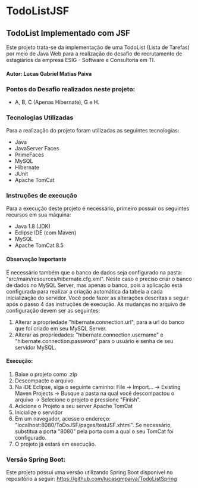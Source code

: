 # TodoListJSF

## TodoList Implementado com JSF

Este projeto trata-se da implementação de uma TodoList (Lista de Tarefas) por meio de Java Web para a realização do desafio de recrutamento de estagiários da empresa ESIG -  Software e Consultoria em TI.

#### Autor: Lucas Gabriel Matias Paiva

### Pontos do Desafio realizados neste projeto:
- A, B, C (Apenas Hibernate), G e H.

### Tecnologias Utilizadas
Para a realização do projeto foram utilizadas as seguintes tecnologias:
- Java
- JavaServer Faces
- PrimeFaces
- MySQL
- Hibernate
- JUnit
- Apache TomCat

### Instruções de execução
Para a execução deste projeto é necessário, primeiro possuir os seguintes recursos em sua máquina:
- Java 1.8 (JDK)
- Eclipse IDE (com Maven)
- MySQL
- Apache TomCat 8.5

#### Observação Importante
É necessário também que o banco de dados seja configurado na pasta: "src/main/resources/hibernate.cfg.xml". 
Neste caso é preciso criar o banco de dados no MySQL Server, mas apenas o banco, pois a aplicação está configurada para realizar a criação automática da tabela a cada inicialização do servidor. Você pode fazer as alterações descritas a seguir após o passo 4 das instruções de execução.
As mudanças no arquivo de configuração devem ser as seguintes:
1. Alterar a propriedade "hibernate.connection.url", para a url do banco que foi criado em seu MySQL Server.
2. Alterar as propriedades: "hibernate.connection.username" e "hibernate.connection.password" para o usuário e senha de seu servidor MySQL.

#### Execução:
1. Baixe o projeto como .zip
2. Descompacte o arquivo
3. Na IDE Eclipse, siga o seguinte caminho: File -> Import... -> Existing Maven Projects -> Busque a pasta na qual você descompactou o arquivo -> Selecione o projeto e pressione "Finish".
4. Adicione o Projeto a seu server Apache TomCat
5. Inicialize o servidor
6. Em um navegador, acesse o endereço: "localhost:8080/ToDoJSF/pages/testJSF.xhtml". Se necessário, substitua a porta "8080" pela porta com a qual o seu TomCat foi configurado.
7. O projeto já estará em execução.

### Versão Spring Boot:
Este projeto possui uma versão utilizando Spring Boot disponível no repositório a seguir: https://github.com/lucasgmpaiva/TodoListSpring
